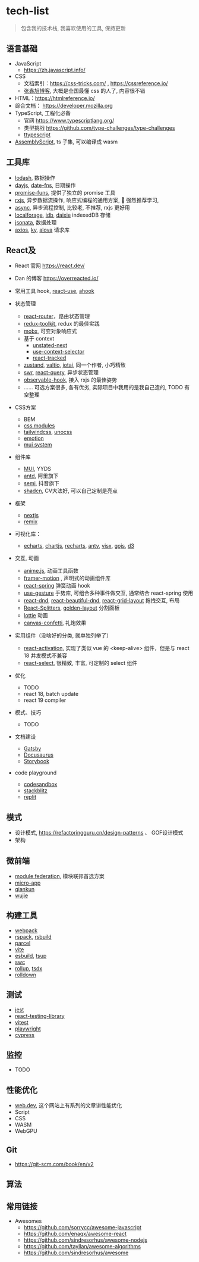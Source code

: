 # tech-list
> 包含我的技术栈, 我喜欢使用的工具, 保持更新

## 语言基础
- JavaScript
  - https://zh.javascript.info/
- CSS
  - 文档索引：https://css-tricks.com/ ,  https://cssreference.io/
  - [张鑫旭博客](https://www.zhangxinxu.com/wordpress/category/css/), 大概是全国最懂 css 的人了, 内容很不错
- HTML：https://htmlreference.io/
- 综合文档： https://developer.mozilla.org
- TypeScript, 工程化必备 
  - 官网 https://www.typescriptlang.org/
  - 类型挑战 https://github.com/type-challenges/type-challenges
  - [ttypescript](https://www.npmjs.com/package/ttypescript)
- [AssemblyScript](https://www.assemblyscript.org/), ts 子集, 可以编译成 wasm  

## 工具库
- [lodash](https://lodash.com/), 数据操作
- [dayjs](https://day.js.org/), [date-fns](https://date-fns.org/), 日期操作
- [promise-funs](https://github.com/sindresorhus/promise-fun), 提供了独立的 promise 工具
- [rxjs](https://rxjs.dev/guide/overview), 异步数据流操作, 响应式编程的通用方案, 🚀 强烈推荐学习, 
- [async](https://caolan.github.io/async/v3/), 异步流程控制, 比较老, 不推荐, rxjs 更好用 
- [localforage](https://localforage.github.io/localForage/), [idb](https://github.com/jakearchibald/idb), [daixie](https://dexie.org/) indexedDB 存储
- [jsonata](https://jsonata.org/), 数据处理
- [axios](https://axios-http.com/docs/intro), [ky](https://github.com/sindresorhus/ky), [alova](https://alova.js.org/) 请求库

## React及
- React 官网 https://react.dev/
- Dan 的博客 https://overreacted.io/
- 常用工具 hook, [react-use](https://github.com/streamich/react-use), [ahook](https://ahooks.js.org)

- 状态管理
  - [react-router](https://reactrouter.com)，路由状态管理
  - [redux-toolkit](https://redux-toolkit.js.org/introduction/getting-started), redux 的最佳实践
  - [mobx](https://mobx.js.org/README.html), 可变对象响应式 
  - 基于 context
    -  [unstated-next](https://github.com/jamiebuilds/unstated-next)
    -  [use-context-selector](https://github.com/dai-shi/use-context-selector)
    -  [react-tracked](https://github.com/dai-shi/react-tracked)
  - [zustand](https://zustand-demo.pmnd.rs/), [valtio](https://valtio.pmnd.rs/), [jotai](https://jotai.org/), 同一个作者, 小巧精致
  - [swr](https://swr.vercel.app/), [react-query](https://tanstack.com/query/latest/docs/framework/react/overview), 异步状态管理
  - [observable-hook](https://observable-hooks.js.org/), 接入 rxjs 的最佳姿势
  - …… 可选方案很多, 各有优劣, 实际项目中我用的是我自己造的, TODO 有空整理 

- CSS方案
  - BEM
  - [css modules](https://github.com/css-modules/css-modules)
  - [tailwindcss](https://tailwindcss.com/), [unocss](https://unocss.dev/)
  - [emotion](https://emotion.sh/docs/@emotion/react)
  - [mui system](https://mui.com/system/getting-started/)

- 组件库
  - [MUI](https://mui.com/core/), YYDS 
  - [antd](https://ant.design/components/overview-cn/), 阿里旗下 
  - [semi](https://semi.design/), 抖音旗下 
  - [shadcn](https://ui.shadcn.com/docs), CV大法好, 可以自己定制是亮点

- 框架
  - [nextjs](https://nextjs.org/)
  - [remix](https://remix.run/)

- 可视化库：
  - [echarts](https://www.echartsjs.com/zh/index.html), [chartjs](https://www.chartjs.org/), [recharts](http://recharts.org/en-US/), [antv](https://antv.antgroup.com/), [visx](https://airbnb.io/visx/), [gojs](https://gojs.net/latest/index.html), [d3](https://d3js.org/)

- 交互, 动画
  - [anime.js](https://animejs.com/), 动画工具函数
  - [framer-motion](framer-motion) , 声明式的动画组件库
  - [react-spring](https://www.react-spring.dev/) 弹簧动画 hook
  - [use-gesture](https://use-gesture.netlify.app/) 手势库, 可组合多种事件做交互, 通常结合 react-spring 使用
  - [react-dnd](https://react-dnd.github.io/react-dnd/), [react-beautiful-dnd](https://github.com/atlassian/react-beautiful-dnd), [react-grid-layout](https://github.com/react-grid-layout/react-grid-layout) 拖拽交互, 布局
  - [React-Splitters](https://github.com/martinnov92/React-Splitters), [golden-layout](https://golden-layout.com/) 分割面板
  - [lottie](https://github.com/airbnb/lottie-web) 动画
  - [canvas-confetti](https://www.npmjs.com/package/canvas-confetti), 礼炮效果

- 实用组件（没啥好的分类, 就单独列举了）
  - [react-activation](https://github.com/CJY0208/react-activation), 实现了类似 vue 的 \<keep-alive\> 组件，但是与 react 18 并发模式不兼容
  - [react-select](https://react-select.com/home), 很精致, 丰富, 可定制的 select 组件
  
- 优化
  - TODO
  - react 18, batch update
  - react 19 compiler

- 模式、技巧
  - TODO

- 文档建设
  - [Gatsby](https://www.gatsbyjs.org/docs/)
  - [Docusaurus](https://docusaurus.io/)
  - [Storybook](https://storybook.js.org/)
- code playground
  - [codesandbox](https://codesandbox.io/)
  - [stackblitz](https://stackblitz.com/)
  - [replit](https://replit.com)

## 模式
- 设计模式, https://refactoringguru.cn/design-patterns 、 GOF设计模式
- 架构

## 微前端
- [module federation](https://module-federation.io/), 模块联邦首选方案
- [micro-app](https://micro-zoe.github.io/micro-app/)
- [qiankun](https://qiankun.umijs.org/zh/guide)
- [wujie](https://github.com/Tencent/wujie)

## 构建工具
- [webpack](https://webpack.js.org/)
- [rspack](https://rspack.dev/), [rsbuild](https://rsbuild.dev/)
- [parcel](https://parceljs.org/)
- [vite](https://vitejs.dev/)
- [esbuild](https://esbuild.github.io/), [tsup](https://tsup.egoist.dev/)
- [swc](https://swc.rs/)
- [rollup](https://rollupjs.org/), [tsdx](https://tsdx.io/)
- [rolldown](https://rolldown.rs/)

## 测试
- [jest](https://jestjs.io/)
- [react-testing-library](https://testing-library.com/docs/react-testing-library/intro/)
- [vitest](https://vitest.dev/)
- [playwright](https://playwright.dev/)
- [cypress](https://www.cypress.io/)

## 监控
- TODO

## 性能优化
- [web.dev](https://web.dev/explore), 这个网站上有系列的文章讲性能优化
- Script
- CSS
- WASM
- WebGPU

## Git
- https://git-scm.com/book/en/v2

## 算法


## 常用链接
- Awesomes
  - https://github.com/sorrycc/awesome-javascript
  - https://github.com/enaqx/awesome-react
  - https://github.com/sindresorhus/awesome-nodejs
  - https://github.com/tayllan/awesome-algorithms
  - https://github.com/sindresorhus/awesome